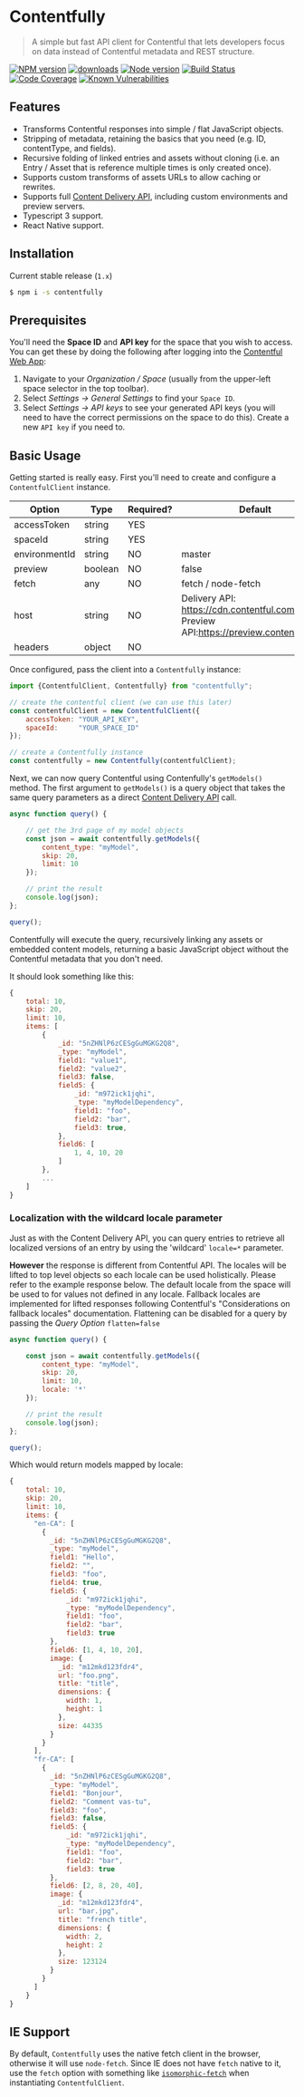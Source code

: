 # Contentfully
> A simple but fast API client for Contentful that lets developers focus on data instead of Contentful metadata and REST structure.

[![NPM version](https://img.shields.io/npm/v/contentfully.svg)](https://www.npmjs.com/package/contentfully)
[![downloads](https://img.shields.io/npm/dm/contentfully.svg)](http://npm-stat.com/charts.html?package=contentfully&from=2018-01-01)
[![Node version](https://img.shields.io/node/v/contentfully.svg)](http://nodejs.org/download/)
[![Build Status](https://travis-ci.com/nascentdigital/contentfully.svg?branch=master)](https://travis-ci.com/nascentdigital/contentfully.svg?branch=master)
[![Code Coverage](https://img.shields.io/codecov/c/github/nascentdigital/contentfully.svg)](https://codecov.io/github/nascentdigital/contentfully)
[![Known Vulnerabilities](https://snyk.io/test/github/nascentdigital/contentfully/badge.svg)](https://snyk.io/test/github/nascentdigital/contentfully)


## Features
- Transforms Contentful responses into simple / flat JavaScript objects.
- Stripping of metadata, retaining the basics that you need (e.g. ID, contentType, and fields).
- Recursive folding of linked entries and assets without cloning (i.e. an Entry
  / Asset that is reference multiple times is only created once).
- Supports custom transforms of assets URLs to allow caching or rewrites.
- Supports full [Content Delivery API](https://www.contentful.com/developers/docs/references/content-delivery-api/#/reference/search-parameters),
  including custom environments and preview servers.
- Typescript 3 support.
- React Native support.


## Installation

Current stable release (`1.x`)

```sh
$ npm i -s contentfully
```


## Prerequisites

You'll need the **Space ID** and **API key** for the space that you wish to access.
You can get these by doing the following after logging into the
[Contentful Web App](https://be.contentful.com/login):

1. Navigate to your *Organization / Space* (usually from the upper-left space
   selector in the top toolbar).
2. Select *Settings &rarr; General Settings* to find your `Space ID`.
3. Select *Settings &rarr; API keys* to see your generated API keys (you will
   need to have the correct permissions on the space to do this).  Create a new
   `API key` if you need to.


## Basic Usage

Getting started is really easy. First you'll need to create and configure a
`ContentfulClient` instance.

 | Option        | Type    | Required? | Default            |
 |---------------|---------|-----------|--------------------|
 | accessToken   | string  | YES       |                    |
 | spaceId       | string  | YES       |                    |
 | environmentId | string  | NO        | master             |
 | preview       | boolean | NO        | false              |
 | fetch         | any     | NO        | fetch / node-fetch |
 | host          | string  | NO        | Delivery API: https://cdn.contentful.com / Preview API:https://preview.contentful.com |
 | headers       | object  | NO        |                    |

 Once configured, pass the client into a `Contentfully` instance:

```javascript
import {ContentfulClient, Contentfully} from "contentfully";

// create the contentful client (we can use this later)
const contentfulClient = new ContentfulClient({
    accessToken: "YOUR_API_KEY",
    spaceId:     "YOUR_SPACE_ID"
});

// create a Contentfully instance
const contentfully = new Contentfully(contentfulClient);
```

Next, we can now query Contentful using Contenfully's `getModels()` method.
The first argument to `getModels()` is a query object that takes the same query
parameters as a direct [Content Delivery API](https://www.contentful.com/developers/docs/references/content-delivery-api/#/reference/search-parameters)
call.

```javascript
async function query() {

    // get the 3rd page of my model objects
    const json = await contentfully.getModels({
        content_type: "myModel",
        skip: 20,
        limit: 10
    });

    // print the result
    console.log(json);
};

query();
```

Contentfully will execute the query, recursively linking any assets or embedded
content models, returning a basic JavaScript object without the Contentful
metadata that you don't need.

It should look something like this:

```javascript
{
    total: 10,
    skip: 20,
    limit: 10,
    items: [
        {
            _id: "5nZHNlP6zCESgGuMGKG2Q8",
            _type: "myModel",
            field1: "value1",
            field2: "value2",
            field3: false,
            field5: {
                _id: "m972ick1jqhi",
                _type: "myModelDependency",
                field1: "foo",
                field2: "bar",
                field3: true,
            },
            field6: [
                1, 4, 10, 20
            ]
        },
        ...
    ]
}

```

### Localization with the wildcard locale parameter
Just as with the Content Delivery API, you can query entries to retrieve all localized versions of an entry by using the 'wildcard' `locale=*` parameter.

**However** the response is different from Contentful API.  The locales will be lifted to top level objects so each locale can be used holistically.  Please refer to the example response below.  The default locale from the space will be used to for values not defined in any locale.  Fallback locales are implemented for lifted responses following Contentful's "Considerations on fallback locales" documentation.  Flattening can be disabled for a query by passing the _Query Option_ `flatten=false`


```javascript
async function query() {

    const json = await contentfully.getModels({
        content_type: "myModel",
        skip: 20,
        limit: 10,
        locale: '*'
    });

    // print the result
    console.log(json);
};

query();
```

Which would return models mapped by locale:
```javascript
{
    total: 10,
    skip: 20,
    limit: 10,
    items: {
      "en-CA": [
        {
          _id: "5nZHNlP6zCESgGuMGKG2Q8",
          _type: "myModel",
          field1: "Hello",
          field2: "",
          field3: "foo",
          field4: true,
          field5: {
              _id: "m972ick1jqhi",
              _type: "myModelDependency",
              field1: "foo",
              field2: "bar",
              field3: true
          },
          field6: [1, 4, 10, 20],
          image: {
            _id: "m12mkd123fdr4",
            url: "foo.png",
            title: "title",
            dimensions: {
              width: 1,
              height: 1
            },
            size: 44335
          }
        }
      ],
      "fr-CA": [
        {
          _id: "5nZHNlP6zCESgGuMGKG2Q8",
          _type: "myModel",
          field1: "Bonjour",
          field2: "Comment vas-tu",
          field3: "foo",
          field3: false,
          field5: {
              _id: "m972ick1jqhi",
              _type: "myModelDependency",
              field1: "foo",
              field2: "bar",
              field3: true
          },
          field6: [2, 8, 20, 40],
          image: {
            _id: "m12mkd123fdr4",
            url: "bar.jpg",
            title: "french title",
            dimensions: {
              width: 2,
              height: 2
            },
            size: 123124
          }
        }
      ]
    }
}
```
## IE Support

By default, `Contentfully` uses the native fetch client in the browser, otherwise it will use `node-fetch`. Since IE does not have `fetch` native to it, use the `fetch` option with something like [`isomorphic-fetch`](https://www.npmjs.com/package/isomorphic-fetch) when instantiating `ContentfulClient`.
